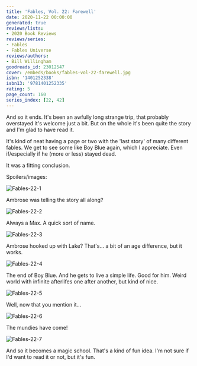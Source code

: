 ```yaml
---
title: 'Fables, Vol. 22: Farewell'
date: 2020-11-22 00:00:00
generated: true
reviews/lists:
- 2020 Book Reviews
reviews/series:
- Fables
- Fables Universe
reviews/authors:
- Bill Willingham
goodreads_id: 23012547
cover: /embeds/books/fables-vol-22-farewell.jpg
isbn: '1401252338'
isbn13: '9781401252335'
rating: 5
page_count: 160
series_index: [22, 42]
---
```

And so it ends. It's been an awfully long strange trip, that probably overstayed it's welcome just a bit. But on the whole it's been quite the story and I'm glad to have read it.  

It's kind of neat having a page or two with the 'last story' of many different fables. We get to see some like Boy Blue again, which I appreciate. Even if/especially if he (more or less) stayed dead.  

<!--more-->

It was a fitting conclusion.  

Spoilers/images:  

![Fables-22-1](/embeds/books/attachments/fables-22-1.jpg)  

Ambrose was telling the story all along?  

![Fables-22-2](/embeds/books/attachments/fables-22-2.jpg)  

Always a Max. A quick sort of name.  

![Fables-22-3](/embeds/books/attachments/fables-22-3.jpg)  

Ambrose hooked up with Lake? That's... a bit of an age difference, but it works.  

![Fables-22-4](/embeds/books/attachments/fables-22-4.jpg)  

The end of Boy Blue. And he gets to live a simple life. Good for him. Weird world with infinite afterlifes one after another, but kind of nice.  

![Fables-22-5](/embeds/books/attachments/fables-22-5.jpg)  

Well, now that you mention it...  

![Fables-22-6](/embeds/books/attachments/fables-22-6.jpg)  

The mundies have come!  

![Fables-22-7](/embeds/books/attachments/fables-22-7.jpg)  

And so it becomes a magic school. That's a kind of fun idea. I'm not sure if I'd want to read it or not, but it's fun.